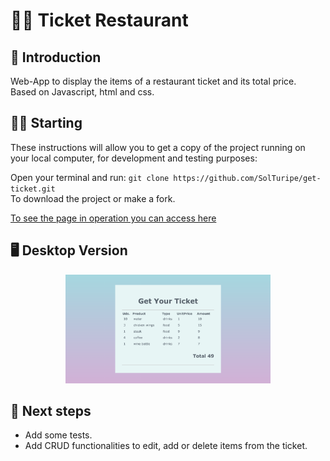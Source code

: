 # 👩‍🍳 Ticket Restaurant

## 📌 Introduction

Web-App to display the items of a restaurant ticket and its total price.\
Based on Javascript, html and css.

## 👩‍💻 Starting

These instructions will allow you to get a copy of the project running on your local computer, for development and testing purposes:

Open your terminal and run: `git clone https://github.com/SolTuripe/get-ticket.git` \
To download the project or make a fork.

[To see the page in operation you can access here](https://solturipe.github.io/get-ticket/)

## 🖥 Desktop Version

<p align="center"> 
  <img src="./images/ticket.png?raw=true" width=65%>
  
</p>

## 📝 Next steps

- Add some tests.
- Add CRUD functionalities to edit, add or delete items from the ticket.
